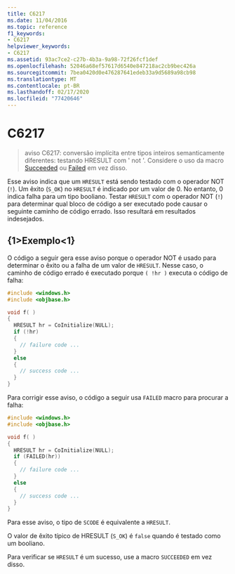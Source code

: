 ```yaml
---
title: C6217
ms.date: 11/04/2016
ms.topic: reference
f1_keywords:
- C6217
helpviewer_keywords:
- C6217
ms.assetid: 93ac7ce2-c27b-4b3a-9a98-72f26fcf1def
ms.openlocfilehash: 52046a68ef57617d6540e847218ac2cb9bec426a
ms.sourcegitcommit: 7bea0420d0e476287641edeb33a9d5689a98cb98
ms.translationtype: MT
ms.contentlocale: pt-BR
ms.lasthandoff: 02/17/2020
ms.locfileid: "77420646"
---
```

# <a name="c6217"></a>C6217

> aviso C6217: conversão implícita entre tipos inteiros semanticamente diferentes: testando HRESULT com ' not '. Considere o uso da macro [Succeeded](/windows/desktop/api/winerror/nf-winerror-succeeded) ou [Failed](/windows/desktop/api/winerror/nf-winerror-failed) em vez disso.

Esse aviso indica que um `HRESULT` está sendo testado com o operador NOT (`!`). Um êxito (`S_OK`) no `HRESULT` é indicado por um valor de 0. No entanto, 0 indica falha para um tipo booliano. Testar `HRESULT` com o operador NOT (`!`) para determinar qual bloco de código a ser executado pode causar o seguinte caminho de código errado. Isso resultará em resultados indesejados.

## <a name="example"></a>{1&gt;Exemplo&lt;1}

O código a seguir gera esse aviso porque o operador NOT é usado para determinar o êxito ou a falha de um valor de `HRESULT`. Nesse caso, o caminho de código errado é executado porque `( !hr )` executa o código de falha:

```cpp
#include <windows.h>
#include <objbase.h>

void f( )
{
  HRESULT hr = CoInitialize(NULL);
  if (!hr)
  {
    // failure code ...
  }
  else
  {
    // success code ...
  }
}
```

Para corrigir esse aviso, o código a seguir usa `FAILED` macro para procurar a falha:

```cpp
#include <windows.h>
#include <objbase.h>

void f( )
{
  HRESULT hr = CoInitialize(NULL);
  if (FAILED(hr))
  {
    // failure code ...
  }
  else
  {
    // success code ...
  }
}
```

Para esse aviso, o tipo de `SCODE` é equivalente a `HRESULT`.

O valor de êxito típico de HRESULT (`S_OK`) é `false` quando é testado como um booliano.

Para verificar se `HRESULT` é um sucesso, use a macro `SUCCEEDED` em vez disso.
